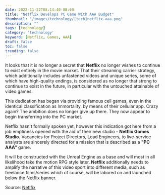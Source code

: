 ```yaml
---
date: 2022-11-22T08:14:40-08:00
title: "Netflix Develops PC Game With AAA Budget"
thumbnail: "/images/technology/[tech]netflix-aaa.png"
description: ""
tags: [technology]
category: 'technology'
keyword: [Netflix, Games, AAA]
draft: false
toc: false
trending: false
---
```


It looks that it is no longer a secret that **Netflix** no longer wishes to continue to exist entirely in the movie market. That their streaming carrier strategy, which additionally includes unfastened videos and unique series, some of which have high-quality endings, is considered as no longer that strong to continue to exist in the future, in particular with the untouched attainable of video games. 

This dedication has began via providing famous cell games, even in the identical classification as Immortality, by means of their cellular app. Crazy again? The ambition does no longer give up there. They now appear to begin transferring into the PC market.

Netflix hasn't formally spoken yet, however this indication got here from a job emptiness opened with the aid of their new studio - **Netflix Games Studio.** Vacancies for Project Directors, Lead Engineers, to live-service analysts are sincerely directed for a mission that is described as a **"PC AAA"** game. 

It will be constructed with the Unreal Engine as a base and will most in all likelihood take the motion RPG style later. **Netflix** additionally needs to amplify the narrative of this video sport into different media, such as freelance films/series which of course, will be labored on and launched below the Netflix banner.

Source: [Netlfix](https://jobs.netflix.com/jobs/243929231)